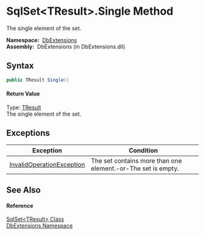 SqlSet&lt;TResult>.Single Method
================================
  The single element of the set.

  **Namespace:**  [DbExtensions][1]  
  **Assembly:**  DbExtensions (in DbExtensions.dll)

Syntax
------

```csharp
public TResult Single()
```

#### Return Value
Type: [TResult][2]  
The single element of the set.

Exceptions
----------

Exception                      | Condition                                                    
------------------------------ | ------------------------------------------------------------ 
[InvalidOperationException][3] | The set contains more than one element.-or-The set is empty. 


See Also
--------

#### Reference
[SqlSet&lt;TResult> Class][2]  
[DbExtensions Namespace][1]  

[1]: ../README.md
[2]: README.md
[3]: http://msdn.microsoft.com/en-us/library/2asft85a